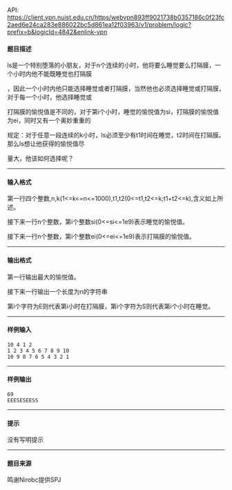 API: https://client.vpn.nuist.edu.cn/https/webvpn893ff9021738b0357186c0f23fc2aed6e24ca283e886022bc5d861ea12f03963/v1/problem/logic?prefix=b&logicId=4842&enlink-vpn

#### 题目描述

ls是一个特别堕落的小朋友，对于n个连续的小时，他将要么睡觉要么打隔膜，一个小时内他不能既睡觉也打隔膜

，因此一个小时内他只能选择睡觉或者打隔膜，当然他也必须选择睡觉或打隔膜，对于每一个小时，他选择睡觉或

打隔膜的愉悦值是不同的，对于第i个小时，睡觉的愉悦值为si，打隔膜的愉悦值为ei，同时又有一个奥妙重重的

规定：对于任意一段连续的k小时，ls必须至少有t1时间在睡觉，t2时间在打隔膜。那么ls想让他获得的愉悦值尽

量大，他该如何选择呢？

---

#### 输入格式

第一行四个整数,n,k(1<=k<=n<=1000),t1,t2(0<=t1,t2<=k;t1+t2<=k),含义如上所述。

接下来一行n个整数，第i个整数si(0<=si<=1e9)表示睡觉的愉悦值。

接下来一行n个整数，第i个整数ei(0<=ei<=1e9)表示打隔膜的愉悦值。

---

#### 输出格式

第一行输出最大的愉悦值。

接下来一行输出一个长度为n的字符串

第i个字符为E则代表第i小时在打隔膜，第i个字符为S则代表第i个小时在睡觉。

---

#### 样例输入
```
10 4 1 2
1 2 3 4 5 6 7 8 9 10
10 9 8 7 6 5 4 3 2 1
```

---

#### 样例输出
```
69
EEESESEESS
```

---

#### 提示

没有写明提示

---

#### 题目来源

鸣谢Nirobc提供SPJ